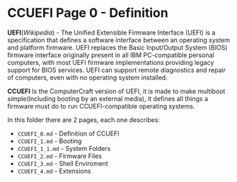 CCUEFI Page 0 - Definition
==========================

**UEFI**(*Wikipedia*) - The Unified Extensible Firmware Interface (UEFI) is a specification that defines a software interface between an operating system and platform firmware. UEFI replaces the Basic Input/Output System (BIOS) firmware interface originally present in all IBM PC-compatible personal computers, with most UEFI firmware implementations providing legacy support for BIOS services. UEFI can support remote diagnostics and repair of computers, even with no operating system installed.

**CCUEFI** Is the ComputerCraft version of UEFI, it is made to make multiboot simple(Including booting by an external media), it defines all things a firmware must do to run CCUEFI-compatible operating systems.

In this folder there are 2 pages, each one describes:
 * `CCUEFI_0.md` - Definition of CCUEFI
 * `CCUEFI_1.md` - Booting
  * `CCUEFI_1_1.md` - System Folders
 * `CCUEFI_2.md` - Firmware Files
 * `CCUEFI_3.md` - Shell Enviroment
 * `CCUEFI_4.md` - Extensions
